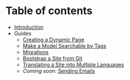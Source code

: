 # Table of contents

* [Introduction](README.md)
* Guides
  * [Creating a Dynamic Page](guides/creating-a-dynamic-page.md)
  * [Make a Model Searchable by Tags](guides/make-a-model-searchable-by-tags.md)
  * [Migrations](guides/migrations.md)
  * [Bootstrap a Site from Git](guides/skeletons-from-scratch.md)
  * [Translating a Site into Multiple Languages](guides/translating-sites.md)
  * *Coming soon*: [Sending Emails](guides/sending-email.md)
